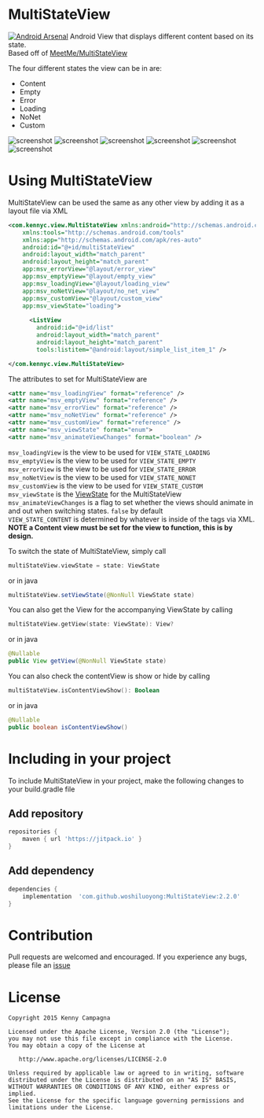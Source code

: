 # MultiStateView
[![Android Arsenal](https://img.shields.io/badge/Android%20Arsenal-MultiStateView-brightgreen.svg?style=flat)](http://android-arsenal.com/details/1/1726)
Android View that displays different content based on its state.<br>
Based off of [MeetMe/MultiStateView](https://github.com/MeetMe/Android-MultiStateView)

The four different states the view can be in are:
- Content
- Empty
- Error
- Loading
- NoNet
- Custom

![screenshot](https://github.com/woshiluoyong/MultiStateView/blob/master/art/content.jpg)
![screenshot](https://github.com/woshiluoyong/MultiStateView/blob/master/art/loading.jpg)
![screenshot](https://github.com/woshiluoyong/MultiStateView/blob/master/art/empty.jpg)
![screenshot](https://github.com/woshiluoyong/MultiStateView/blob/master/art/error.jpg)
![screenshot](https://github.com/woshiluoyong/MultiStateView/blob/master/art/nonet.jpg)
![screenshot](https://github.com/woshiluoyong/MultiStateView/blob/master/art/custom.jpg)


# Using MultiStateView
MultiStateView can be used the same as any other view by adding it as a layout file via XML
```xml
<com.kennyc.view.MultiStateView xmlns:android="http://schemas.android.com/apk/res/android"
    xmlns:tools="http://schemas.android.com/tools"
    xmlns:app="http://schemas.android.com/apk/res-auto"
    android:id="@+id/multiStateView"
    android:layout_width="match_parent"
    android:layout_height="match_parent"
    app:msv_errorView="@layout/error_view"
    app:msv_emptyView="@layout/empty_view"
    app:msv_loadingView="@layout/loading_view"
    app:msv_noNetView="@layout/no_net_view"
    app:msv_customView="@layout/custom_view"
    app:msv_viewState="loading">
    
      <ListView
        android:id="@+id/list"
        android:layout_width="match_parent"
        android:layout_height="match_parent"
        tools:listitem="@android:layout/simple_list_item_1" />

</com.kennyc.view.MultiStateView>
```
The attributes to set for MultiStateView are
```xml
<attr name="msv_loadingView" format="reference" />
<attr name="msv_emptyView" format="reference" />
<attr name="msv_errorView" format="reference" />
<attr name="msv_noNetView" format="reference" />
<attr name="msv_customView" format="reference" />
<attr name="msv_viewState" format="enum">
<attr name="msv_animateViewChanges" format="boolean" />
```

`msv_loadingView` is the view to be used for `VIEW_STATE_LOADING` <br>
`msv_emptyView` is the view to be used for `VIEW_STATE_EMPTY` <br>
`msv_errorView` is the view to be used for `VIEW_STATE_ERROR` <br>
`msv_noNetView` is the view to be used for `VIEW_STATE_NONET` <br>
`msv_customView` is the view to be used for `VIEW_STATE_CUSTOM` <br>
`msv_viewState` is the [ViewState](https://github.com/woshiluoyong/MultiStateView/blob/master/library/src/main/java/com/kennyc/view/MultiStateView.kt#L34) for the MultiStateView<br>
`msv_animateViewChanges` is a flag to set whether the views should animate in and out when switching states. `false` by default<br>
`VIEW_STATE_CONTENT` is determined by whatever is inside of the tags via XML. <b>NOTE a Content view must be set for the view to function, this is by design.</b>

To switch the state of MultiStateView, simply call
```kotlin 
multiStateView.viewState = state: ViewState
```
or in java
```java
multiStateView.setViewState(@NonNull ViewState state)
```

You can also get the View for the accompanying ViewState by calling
```kotlin 
multiStateView.getView(state: ViewState): View?
```
or in java
```java
@Nullable
public View getView(@NonNull ViewState state)
```

You can also check the contentView is show or hide by calling
```kotlin 
multiStateView.isContentViewShow(): Boolean
```
or in java
```java
@Nullable
public boolean isContentViewShow()
```

# Including in your project
To include MultiStateView in your project, make the following changes to your build.gradle file

## Add repository 
```groovy
repositories {
    maven { url 'https://jitpack.io' }
}
```
## Add dependency
```groovy
dependencies {
    implementation  'com.github.woshiluoyong:MultiStateView:2.2.0'
}
```

# Contribution
Pull requests are welcomed and encouraged. If you experience any bugs, please file an [issue](https://github.com/woshiluoyong/MultiStateView/issues)

License
=======

    Copyright 2015 Kenny Campagna

    Licensed under the Apache License, Version 2.0 (the "License");
    you may not use this file except in compliance with the License.
    You may obtain a copy of the License at

       http://www.apache.org/licenses/LICENSE-2.0

    Unless required by applicable law or agreed to in writing, software
    distributed under the License is distributed on an "AS IS" BASIS,
    WITHOUT WARRANTIES OR CONDITIONS OF ANY KIND, either express or implied.
    See the License for the specific language governing permissions and
    limitations under the License.
